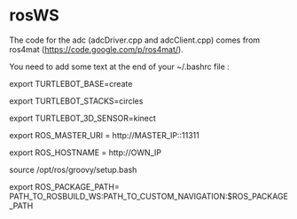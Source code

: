 rosWS
=====

The code for the adc (adcDriver.cpp and adcClient.cpp) comes from ros4mat  (https://code.google.com/p/ros4mat/). 

You need to add some text at the end of your ~/.bashrc file :

  export TURTLEBOT_BASE=create
  
  export TURTLEBOT_STACKS=circles
  
  export TURTLEBOT_3D_SENSOR=kinect
  
  export ROS_MASTER_URI = http://MASTER_IP::11311
  
  export ROS_HOSTNAME = http://OWN_IP
  
  source /opt/ros/groovy/setup.bash
  
  export ROS_PACKAGE_PATH= PATH_TO_ROSBUILD_WS:PATH_TO_CUSTOM_NAVIGATION:$ROS_PACKAGE_PATH
  
